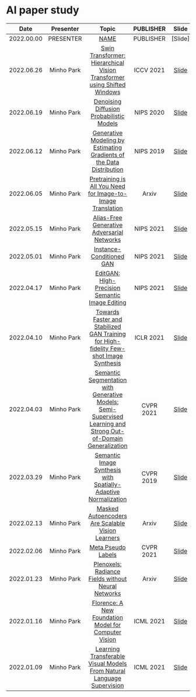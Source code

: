 # AI paper study

|    Date    | Presenter  |                                                                       Topic                                                                        | PUBLISHER |                      Slide                      |
| :--------: | :--------: | :------------------------------------------------------------------------------------------------------------------------------------------------: | :-------: | :---------------------------------------------: |
| 2022.00.00 | PRESENTER  |                                                                    [NAME](URL)                                                                     | PUBLISHER |                     [Slide]                     |
| 2022.06.26 | Minho Park |                    [Swin Transformer: Hierarchical Vision Transformer using Shifted Windows](https://arxiv.org/abs/2103.14030)                     | ICCV 2021 |    [Slide](slides/2022/Swin-Transformer.pdf)    |
| 2022.06.19 | Minho Park |                                    [Denoising Diffusion Probabilistic Models](https://arxiv.org/abs/2006.11239)                                    | NIPS 2020 |          [Slide](slides/2022/DDPM.pdf)          |
| 2022.06.12 | Minho Park |                      [Generative Modeling by Estimating Gradients of the Data Distribution](https://arxiv.org/abs/1907.05600)                      | NIPS 2019 |  [Slide](slides/2022/Score-based%20model.pdf)   |
| 2022.06.05 | Minho Park |                           [Pretraining is All You Need for Image-to-Image Translation](https://arxiv.org/abs/2205.12952)                           |   Arxiv   |          [Slide](slides/2022/PITI.pdf)          |
| 2022.05.15 | Minho Park |                                   [Alias-Free Generative Adversarial Networks](https://arxiv.org/abs/2106.12423)                                   | NIPS 2021 |       [Slide](slides/2022/StyleGAN3.pdf)        |
| 2022.05.01 | Minho Park |                                            [Instance-Conditioned GAN](https://arxiv.org/abs/2109.05070)                                            | NIPS 2021 |         [Slide](slides/2022/IC-GAN.pdf)         |
| 2022.04.17 | Minho Park |                                 [EditGAN: High-Precision Semantic Image Editing](https://arxiv.org/abs/2111.03186)                                 | NIPS 2021 |        [Slide](slides/2022/EditGAN.pdf)         |
| 2022.04.10 | Minho Park |             [Towards Faster and Stabilized GAN Training for High-fidelity Few-shot Image Synthesis](https://arxiv.org/abs/2101.04775)              | ICLR 2021 |        [Slide](slides/2022/FastGAN.pdf)         |
| 2022.04.03 | Minho Park | [Semantic Segmentation with Generative Models: Semi-Supervised Learning and Strong Out-of-Domain Generalization](https://arxiv.org/abs/2104.05833) | CVPR 2021 |      [Slide](slides/2022/semanticGAN.pdf)       |
| 2022.03.29 | Minho Park |                         [Semantic Image Synthesis with Spatially-Adaptive Normalization](https://arxiv.org/abs/1903.07291)                         | CVPR 2019 |         [Slide](slides/2022/SPADE.pdf)          |
| 2022.02.13 | Minho Park |                                [Masked Autoencoders Are Scalable Vision Learners](https://arxiv.org/abs/2111.06377)                                |   Arxiv   |          [Slide](slides/2022/MAE.pdf)           |
| 2022.02.06 | Minho Park |                                               [Meta Pseudo Labels](https://arxiv.org/abs/2003.10580)                                               | CVPR 2021 | [Slide](slides/2022/Meta%20Pseudo%20Labels.pdf) |
| 2022.01.23 | Minho Park |                               [Plenoxels: Radiance Fields without Neural Networks](https://arxiv.org/abs/2112.05131)                               |   Arxiv   |       [Slide](slides/2022/Plenoxels.pdf)        |
| 2022.01.16 | Minho Park |                              [Florence: A New Foundation Model for Computer Vision](https://arxiv.org/abs/2111.11432)                              | ICML 2021 |        [Slide](slides/2022/Florence.pdf)        |
| 2022.01.09 | Minho Park |                     [Learning Transferable Visual Models From Natural Language Supervision](https://arxiv.org/abs/2103.00020)                      | ICML 2021 |          [Slide](slides/2022/CLIP.pdf)          |
